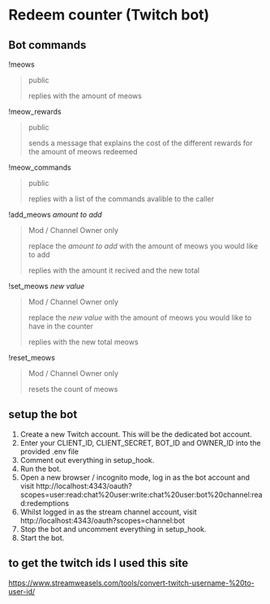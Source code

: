 # Redeem counter (Twitch bot)

## Bot commands
!meows
>public
>
> replies with the amount of meows

!meow_rewards
>public
>
>sends a message that explains the cost of the different rewards for the amount of meows redeemed

!meow_commands
>public
>
>replies with a list of the commands avalible to the caller

!add_meows *amount to add*
>Mod / Channel Owner only
>
>replace the *amount to add* with the amount of meows you would like to add
>
>replies with the amount it recived and the new total

!set_meows *new value*
>Mod / Channel Owner only
>
>replace the *new value* with the amount of meows you would like to have in the counter
>
>replies with the new total meows

!reset_meows
>Mod / Channel Owner only
>
>resets the count of meows

## setup the bot
1. Create a new Twitch account. This will be the dedicated bot account.
2. Enter your CLIENT_ID, CLIENT_SECRET, BOT_ID and OWNER_ID into the provided .env file
3. Comment out everything in setup_hook.
4. Run the bot.
5. Open a new browser / incognito mode, log in as the bot account and visit http://localhost:4343/oauth?scopes=user:read:chat%20user:write:chat%20user:bot%20channel:read:redemptions
6. Whilst logged in as the stream channel account, visit http://localhost:4343/oauth?scopes=channel:bot
7. Stop the bot and uncomment everything in setup_hook.
8. Start the bot.

## to get the twitch ids I used this site
https://www.streamweasels.com/tools/convert-twitch-username-%20to-user-id/
